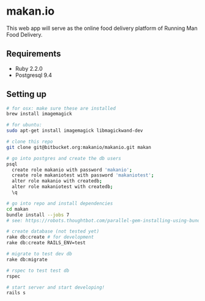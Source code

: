 # makan.io

This web app will serve as the online food delivery platform of Running Man Food Delivery.

## Requirements

- Ruby 2.2.0
- Postgresql 9.4

## Setting up

```sh
# for osx: make sure these are installed
brew install imagemagick

# for ubuntu:
sudo apt-get install imagemagick libmagickwand-dev

# clone this repo
git clone git@bitbucket.org:makanio/makanio.git makan

# go into postgres and create the db users
psql
  create role makanio with password 'makanio';
  create role makaniotest with password 'makaniotest';
  alter role makanio with createdb;
  alter role makaniotest with createdb;
  \q

# go into repo and install dependencies
cd makan
bundle install --jobs 7
# see: https://robots.thoughtbot.com/parallel-gem-installing-using-bundler

# create database (not tested yet)
rake db:create # for development
rake db:create RAILS_ENV=test

# migrate to test dev db
rake db:migrate

# rspec to test test db
rspec

# start server and start developing!
rails s
```
